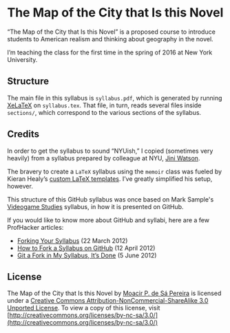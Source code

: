 # The Map of the City that Is this Novel

“The Map of the City that Is this Novel” is a proposed course to introduce
students to American realism and thinking about geography in the novel.

I’m teaching the class for the first time in the spring of 2016 at New York University.

## Structure

The main file in this syllabus is `syllabus.pdf`, which is generated by running [XeLaTeX](https://en.wikipedia.org/wiki/XeTeX) on `syllabus.tex`. That file, in turn, reads several files inside `sections/`, which correspond to the various sections of the syllabus.

## Credits

In order to get the syllabus to sound “NYUish,” I copied (sometimes very
heavily) from a syllabus prepared by colleague at NYU, [Jini
Watson](http://english.fas.nyu.edu/object/JiniWatson.html). 

The bravery to create a `LaTeX` syllabus using the `memoir` class was fueled by
Kieran Healy’s [custom LaTeX
templates](http://kjhealy.github.com/latex-custom-kjh). I’ve greatly simplified
his setup, however.

This structure of this GitHub syllabus was once based on Mark Sample's
[Videogame Studies](https://github.com/samplereality/videogame-studies)
syllabus, in how it is presented on GitHub. 

If you would like to know more about GitHub and syllabi, here are a few ProfHacker articles:

* [Forking Your Syllabus](http://chronicle.com/blogs/profhacker/forking-your-syllabus/39137) (22 March 2012)
* [How to Fork a Syllabus on GitHub](http://chronicle.com/blogs/profhacker/how-to-fork-a-syllabus-on-github/39447) (12 April 2012)
* [Git a Fork in My Syllabus, It’s Done](https://chronicle.com/blogs/profhacker/git-a-fork-in-my-syllabus-its-done/40331) (5 June 2012)

## License

The Map of the City that Is this Novel by [Moacir P. de Sá Pereira](http://moacir.com) is licensed under a [Creative Commons Attribution-NonCommercial-ShareAlike 3.0 Unported License](http://creativecommons.org/licenses/by-nc-sa/3.0/). To view a copy of this license, visit [http://creativecommons.org/licenses/by-nc-sa/3.0/](http://creativecommons.org/licenses/by-nc-sa/3.0/)

